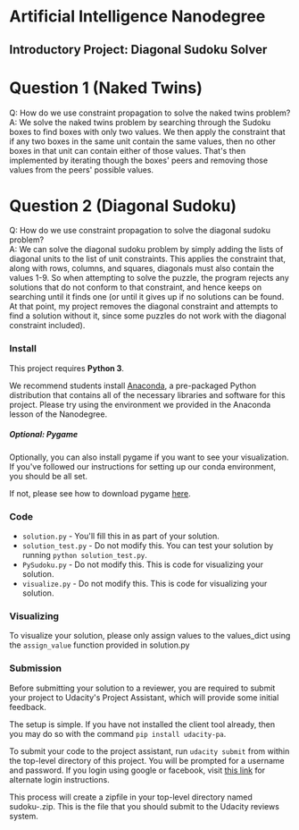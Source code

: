 # Artificial Intelligence Nanodegree
## Introductory Project: Diagonal Sudoku Solver

# Question 1 (Naked Twins)
Q: How do we use constraint propagation to solve the naked twins problem?  
A: We solve the naked twins problem by searching through the Sudoku boxes to find boxes with only two values. We then apply the constraint that if any two boxes in the same unit contain the same values, then no other boxes in that unit can contain either of those values. That's then implemented by iterating though the boxes' peers and removing those values from the peers' possible values.

# Question 2 (Diagonal Sudoku)
Q: How do we use constraint propagation to solve the diagonal sudoku problem?  
A: We can solve the diagonal sudoku problem by simply adding the lists of diagonal units to the list of unit constraints. This applies the constraint that, along with rows, columns, and squares, diagonals must also contain the values 1-9. So when attempting to solve the puzzle, the program rejects any solutions that do not conform to that constraint, and hence keeps on searching until it finds one (or until it gives up if no solutions can be found. At that point, my project removes the diagonal constraint and attempts to find a solution without it, since some puzzles do not work with the diagonal constraint included).

### Install

This project requires **Python 3**.

We recommend students install [Anaconda](https://www.continuum.io/downloads), a pre-packaged Python distribution that contains all of the necessary libraries and software for this project. 
Please try using the environment we provided in the Anaconda lesson of the Nanodegree.

##### Optional: Pygame

Optionally, you can also install pygame if you want to see your visualization. If you've followed our instructions for setting up our conda environment, you should be all set.

If not, please see how to download pygame [here](http://www.pygame.org/download.shtml).

### Code

* `solution.py` - You'll fill this in as part of your solution.
* `solution_test.py` - Do not modify this. You can test your solution by running `python solution_test.py`.
* `PySudoku.py` - Do not modify this. This is code for visualizing your solution.
* `visualize.py` - Do not modify this. This is code for visualizing your solution.

### Visualizing

To visualize your solution, please only assign values to the values_dict using the `assign_value` function provided in solution.py

### Submission
Before submitting your solution to a reviewer, you are required to submit your project to Udacity's Project Assistant, which will provide some initial feedback.  

The setup is simple.  If you have not installed the client tool already, then you may do so with the command `pip install udacity-pa`.  

To submit your code to the project assistant, run `udacity submit` from within the top-level directory of this project.  You will be prompted for a username and password.  If you login using google or facebook, visit [this link](https://project-assistant.udacity.com/auth_tokens/jwt_login) for alternate login instructions.

This process will create a zipfile in your top-level directory named sudoku-<id>.zip.  This is the file that you should submit to the Udacity reviews system.

